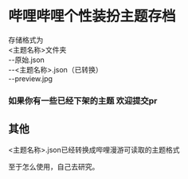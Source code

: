 # 哔哩哔哩个性装扮主题存档

存储格式为<br>
<主题名称>文件夹<br>
--原始.json<br>
--<主题名称>.json（已转换）<br>
--preview.jpg<br>

### 如果你有一些已经下架的主题 欢迎提交pr

## 其他

<主题名称>.json已经转换成哔哩漫游可读取的主题格式

至于怎么使用，自己去研究。
